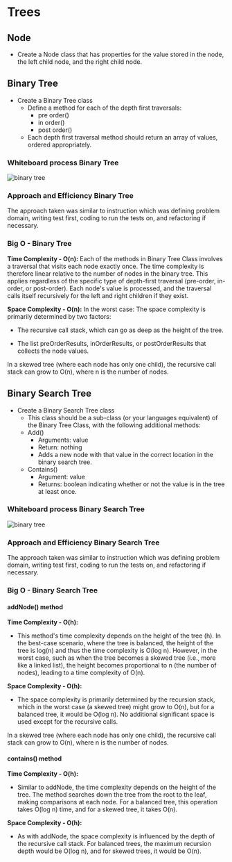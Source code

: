 # Trees

## Node

* Create a Node class that has properties for the value stored in the node, the left child node, and the right child node.

## Binary Tree

* Create a Binary Tree class
  * Define a method for each of the depth first traversals:
    * pre order()
    * in order()
    * post order()
  * Each depth first traversal method should return an array of values, ordered appropriately.

### Whiteboard process Binary Tree

![binary tree](../assets/binary-search-tree.png)

### Approach and Efficiency Binary Tree

The approach taken was similar to instruction which was defining problem domain, writing test first, coding to run the tests on, and refactoring if necessary.

### **Big O - Binary Tree**

**Time Complexity - O(n):**
Each of the methods in Binary Tree Class involves a traversal that visits each node exactly once. The time complexity is therefore linear relative to the number of nodes in the binary tree. This applies regardless of the specific type of depth-first traversal (pre-order, in-order, or post-order). Each node's value is processed, and the traversal calls itself recursively for the left and right children if they exist.

**Space Complexity - O(n):**
In the worst case: The space complexity is primarily determined by two factors:

* The recursive call stack, which can go as deep as the height of the tree.

* The list preOrderResults, inOrderResults, or postOrderResults that collects the node values.

In a skewed tree (where each node has only one child), the recursive call stack can grow to O(n), where n is the number of nodes.

## Binary Search Tree

* Create a Binary Search Tree class
  * This class should be a sub-class (or your languages equivalent) of the Binary Tree Class, with the following additional methods:
  * Add()
    * Arguments: value
    * Return: nothing
    * Adds a new node with that value in the correct location in the binary search tree.
  * Contains()
    * Argument: value
    * Returns: boolean indicating whether or not the value is in the tree at least once.

### Whiteboard process Binary Search Tree

![binary tree](../assets/binary-search-tree.png)

### Approach and Efficiency Binary Search Tree

The approach taken was similar to instruction which was defining problem domain, writing test first, coding to run the tests on, and refactoring if necessary.

### **Big O - Binary Search Tree**

#### addNode() method

**Time Complexity - O(h):**

* This method's time complexity depends on the height of the tree (h). In the best-case scenario, where the tree is balanced, the height of the tree is log(n) and thus the time complexity is O(log n). However, in the worst case, such as when the tree becomes a skewed tree (i.e., more like a linked list), the height becomes proportional to n (the number of nodes), leading to a time complexity of O(n).

**Space Complexity - O(h):**

* The space complexity is primarily determined by the recursion stack, which in the worst case (a skewed tree) might grow to O(n), but for a balanced tree, it would be O(log n). No additional significant space is used except for the recursive calls.

In a skewed tree (where each node has only one child), the recursive call stack can grow to O(n), where n is the number of nodes.

#### contains() method

**Time Complexity - O(h):**

* Similar to addNode, the time complexity depends on the height of the tree. The method searches down the tree from the root to the leaf, making comparisons at each node. For a balanced tree, this operation takes O(log n) time, and for a skewed tree, it takes O(n).

**Space Complexity - O(h):**

* As with addNode, the space complexity is influenced by the depth of the recursive call stack. For balanced trees, the maximum recursion depth would be O(log n), and for skewed trees, it would be O(n).
